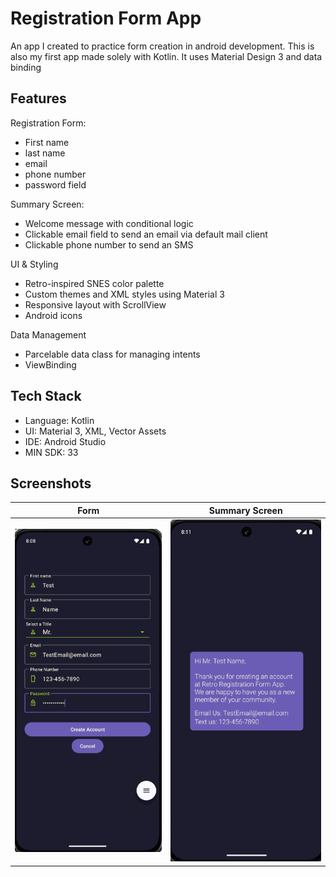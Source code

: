# Registration Form App

An app I created to practice form creation in android development. This is also my first app made solely with Kotlin.
It uses Material Design 3 and data binding


## Features

Registration Form:
- First name 
- last name 
- email
- phone number
- password field

Summary Screen:
- Welcome message with conditional logic
- Clickable email field to send an email via default mail client
- Clickable phone number to send an SMS

UI & Styling
- Retro-inspired SNES color palette
- Custom themes and XML styles using Material 3
- Responsive layout with ScrollView
- Android icons

Data Management
- Parcelable data class for managing intents
- ViewBinding

## Tech Stack
- Language: Kotlin
- UI: Material 3, XML, Vector Assets
- IDE: Android Studio
- MIN SDK: 33

## Screenshots

| Form | Summary Screen                              |
|------|---------------------------------------------|
| ![form](screenshots/form.png) | ![Summary Screen](screenshots/summary.png)  |